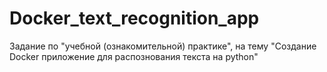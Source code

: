 # Docker_text_recognition_app
Задание по "учебной (ознакомительной) практике", на тему "Создание Docker приложение для распознования текста на python"

